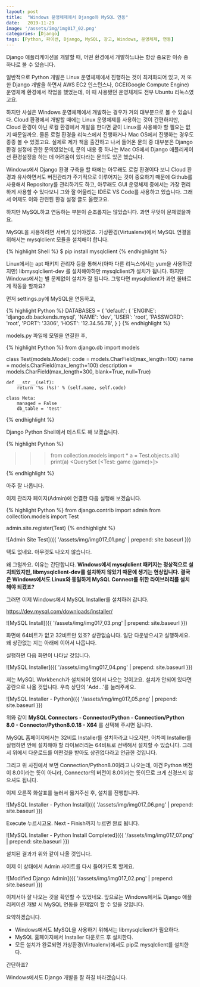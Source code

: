 ```yaml
---
layout: post
title:  "Windows 운영체제에서 Django와 MySQL 연동"
date:   2019-11-29
image: '/assets/img/img017_02.png'
categories: [Django]
tags: [Python, 파이썬, Django, MySQL, 장고, Windows, 운영체제, 연동]
---
```


Django 애플리케이션을 개발할 때, 어떤 환경에서 개발하느냐는 항상 중요한 이슈 중 하나로 볼 수 있습니다. 

일반적으로 Python 개발은 Linux 운영체제에서 진행하는 것이 최저화되어 있고, 저 또한 Django 개발을 하면서 AWS EC2 인스턴스나, GCE(Google Compute Engine) 운영체제 환경에서 작업을 했었는데, 이 때 사용됐던 운영체제도 전부 Ubuntu 리눅스였고요.

하지만 사실은 Windows 운영체제에서 개발하는 경우가 거의 대부분으로 볼 수 있습니다. Cloud 환경에서 개발할 때에는 Linux 운영체제를 사용하는 것이 간편하지만, Cloud 환경이 아닌 로컬 환경에서 개발을 한다면 굳이 Linux를 사용해야 할 필요는 없기 때문일까요.
물론 로컬 환경을 리눅스에서 진행하거나 Mac OS에서 진행하는 경우도 종종 볼 수 있겠고요. 실제로 제가 책을 출간하고 나서 들어온 문의 중 대부분은 Django 환경 설정에 관한 문의였었는데, 
문의 내용 중 하나는 Mac OS에서 Django 애플리케이션 환경설정을 하는 데 어려움이 있다라는 문의도 있곤 했습니다.

Windows에서 Django 환경 구축을 할 때에는 아무래도 로컬 환경이다 보니 Cloud 환경과 유사하면서도 버전관리가 주기적으로 이루어지는 것이 중요하기 때문에 Github를 사용해서 Repository를 관리하기도 하고, 
아무래도 GUI 운영체제 중에서는 가장 편리하게 사용할 수 있다보니 그와 잘 어울리는 IDE로 VS Code를 사용하고 있습니다. 그래서 어제도 이와 관련된 환경 설정 글도 올렸고요.

하지만 MySQL하고 연동하는 부분이 순조롭지는 않았습니다. 과연 무엇이 문제였을까요.

MySQL을 사용하려면 서버가 있어야겠죠. 가상환경(Virtualenv)에서 MySQL 연결을 위해서는 mysqlclient 모듈을 설치해야 합니다.

{% highlight Shell %}
$ pip install mysqlclient
{% endhighlight %}

Linux에서는 apt 패키지 관리자 등을 통해서(아마 다른 리눅스에서는 yum을 사용하겠지만) libmysqlclient-dev 를 설치해야하만 mysqlclient가 설치가 됩니다. 
하지만 Windows에서는 별 문제없이 설치가 잘 됩니다. 그렇다면 mysqlclient가 과연 올바르게 작동을 할까요?

먼저 settings.py에 MySQL을 연동하고,

{% highlight Python %}
    DATABASES = {
        'default': {
            'ENGINE': 'django.db.backends.mysql',
            'NAME': 'dev',
            'USER': 'root',
            'PASSWORD': 'root',
            'PORT': '3306',
            'HOST': '12.34.56.78',
        }
    }
{% endhighlight %}    

models.py 파일에 모델을 연결한 후,

{% highlight Python %}
from django.db import models

class Test(models.Model):
    code = models.CharField(max_length=100)
    name = models.CharField(max_length=100)
    description = models.CharField(max_length=300, blank=True, null=True)

    def __str__(self):
        return '%s (%s)' % (self.name, self.code)

    class Meta:
        managed = False
        db_table = 'test'
{% endhighlight %} 

Django Python Shell에서 테스트도 해 보겠습니다.

{% highlight Python %}
>>> from collection.models import *
>>> a = Test.objects.all()
>>> print(a)
<QuerySet [<Test: game (game)>]>
>>> 
{% endhighlight %}

아주 잘 나옵니다.

이제 관리자 페이지(Admin)에 연결한 다음 실행해 보겠습니다.

{% highlight Python %}
from django.contrib import admin
from collection.models import Test

admin.site.register(Test)
{% endhighlight %}

![Admin Site Test]({{ '/assets/img/img017_01.png' | prepend: site.baseurl }})

택도 없네요. 아무것도 나오지 않습니다.

왜 그럴까요. 이유는 간단합니다.
**Windows에서 mysqlclient 패키지는 정상적으로 설치되었지만, libmysqlclient-dev를 설치하지 않았기 때문에 생기는 현상입니다. 결국은 Windows에서도 Linux와 동일하게 MySQL Connect를 위한 라이브러리를 설치해야 되겠죠?**

그러면 이제 Windows에서 MySQL Installer를 설치하러 갑니다.

<https://dev.mysql.com/downloads/installer/>

![MySQL Install]({{ '/assets/img/img017_03.png' | prepend: site.baseurl }})

화면에 64비트가 없고 32비트만 있죠? 상관없습니다. 일단 다운받으시고 실행하세요. 왜 상관없는 지는 아래에 이어서 나옵니다.

실행하면 다음 화면이 나타날 것입니다.

![MySQL Installer]({{ '/assets/img/img017_04.png' | prepend: site.baseurl }})

저는 MySQL Workbench가 설치되어 있어서 나오는 것이고요. 설치가 안되어 있다면 공란으로 나올 것입니다. 우측 상단의 'Add...'를 눌러주세요.

![MySQL Installer - Python]({{ '/assets/img/img017_05.png' | prepend: site.baseurl }})

위와 같이 
**MySQL Connectors - Connector/Python - Connection/Python 8.0 - Connector/Python8.0.18 - X64**
를 선택해 주시면 됩니다.

MySQL 홈페이지에서는 32비트 Installer를 설치하라고 나오지만, 어차피 Installer를 실행하면 안에 설치해야 할 라이브러리는 64비트로 선택해서 설치할 수 있습니다.
그래서 위에서 다운로드를 어떤것을 받아도 상관없다라고 언급한 것입니다. 

그리고 위 사진에서 보면 Connection/Python8.0이라고 나오는데, 이건 Python 버전이 8.0이라는 뜻이 아니라, Connector의 버전이 8.0이라는 뜻이므로 크게 신경쓰지 않으셔도 됩니다.

이제 오른쪽 화살표를 눌러서 옮겨주신 후, 설치를 진행합니다.

![MySQL Installer - Python Install]({{ '/assets/img/img017_06.png' | prepend: site.baseurl }})

Execute 누르시고요. Next - Finish까지 누르면 완료 됩니다.

![MySQL Installer - Python Install Completed]({{ '/assets/img/img017_07.png' | prepend: site.baseurl }})

설치된 결과가 위와 같이 나올 것입니다. 

이제 이 상태에서 Admin 사이트를 다시 들어가도록 할게요.

![Modified Django Admin]({{ '/assets/img/img017_02.png' | prepend: site.baseurl }})

이제서야 잘 나오는 것을 확인할 수 있었네요. 앞으로는 Windows에서도 Django 애플리케이션 개발 시 MySQL 연동을 문제없이 할 수 있을 것입니다.


요약하겠습니다.

* Windows에서도 MySQL을 사용하기 위해서는 libmysqlclient가 필요하다.
* MySQL 홈페이지에서 Installer 다운로드 후 설치한다.
* 모든 설치가 완료되면 가상환경(Virtualenv)에서도 pip로 mysqlclient를 설치한다.

간단하죠?

Windows에서도 Django 개발을 잘 하길 바라겠습니다.